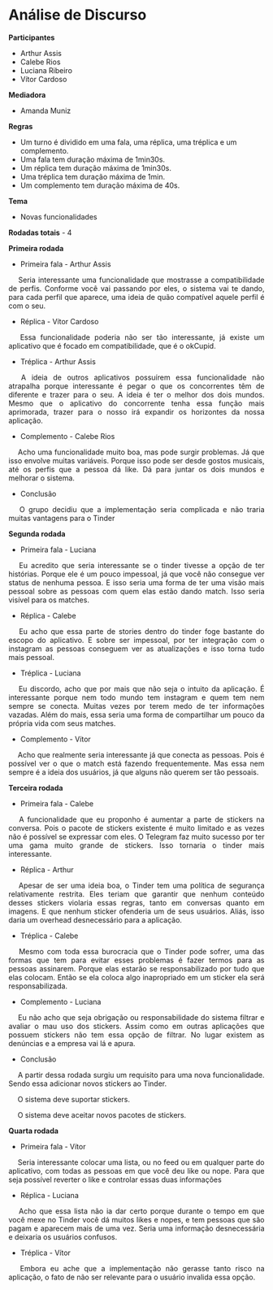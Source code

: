 # Análise de Discurso 

<b>Participantes</b>

- Arthur Assis
- Calebe Rios
- Luciana Ribeiro
- Vítor Cardoso

<b>Mediadora</b>

- Amanda Muniz

<b>Regras</b>

- Um turno é dividido em uma fala, uma réplica, uma tréplica e um complemento.
- Uma fala tem duração máxima de 1min30s.
- Um réplica tem duração máxima de 1min30s.
- Uma tréplica tem duração máxima de 1min.
- Um complemento tem duração máxima de 40s.

<b>Tema</b>

- Novas funcionalidades

<b>Rodadas totais</b> - 4

<b>Primeira rodada</b>

- Primeira fala - Arthur Assis
<p align="justify">&emsp;
Seria interessante uma funcionalidade que mostrasse a compatibilidade de perfis. Conforme você vai passando por eles, o sistema vai te dando, para cada perfil que aparece, uma ideia de quão compatível aquele perfil é com o seu.
</p>

- Réplica - Vítor Cardoso
<p align="justify">&emsp;
Essa funcionalidade poderia não ser tão interessante, já existe um aplicativo que é focado em compatibilidade, que é o okCupid.
</p>

- Tréplica - Arthur Assis
<p align="justify">&emsp;
A ideia de outros aplicativos possuírem essa funcionalidade não atrapalha porque interessante é pegar o que os concorrentes têm de diferente e trazer para o seu. A ideia é ter o melhor dos dois mundos. Mesmo que o aplicativo do concorrente tenha essa função mais aprimorada, trazer para o nosso irá expandir os horizontes da nossa aplicação.
</p>

- Complemento - Calebe Rios
<p align="justify">&emsp;
Acho uma funcionalidade muito boa, mas pode surgir problemas. Já que isso envolve muitas variáveis. Porque isso pode ser desde gostos musicais, até os perfis que a  pessoa dá like. Dá para juntar os dois mundos e melhorar o sistema.
</p>

- Conclusão
<p align="justify">&emsp;
O grupo decidiu que a implementação seria complicada e não traria muitas vantagens para o Tinder
</p>

<b>Segunda rodada</b>

- Primeira fala - Luciana
<p align="justify">&emsp;
Eu acredito que seria interessante se o tinder tivesse a opção de ter histórias. Porque ele é um pouco impessoal, já que você não consegue ver status de nenhuma pessoa. E isso seria uma forma de ter uma visão mais pessoal sobre as pessoas com quem elas estão dando match. Isso seria visível para os matches.
</p>

- Réplica - Calebe
<p align="justify">&emsp;
Eu acho que essa parte de stories dentro do tinder foge bastante do escopo do aplicativo. E sobre ser impessoal, por ter integração com o instagram as pessoas conseguem ver as atualizações e isso torna tudo mais pessoal.
</p>

- Tréplica - Luciana
<p align="justify">&emsp;
Eu discordo, acho que por mais que não seja o intuito da aplicação. É interessante porque nem todo mundo tem instagram e quem tem nem sempre se conecta. Muitas vezes por terem medo de ter informações vazadas. Além do mais, essa seria uma forma de compartilhar um pouco da própria vida com seus matches.
</p>

- Complemento - Vítor
<p align="justify">&emsp;
Acho que realmente seria interessante já que conecta as pessoas. Pois é possível ver o que o match está fazendo frequentemente. Mas essa nem sempre é a ideia dos usuários, já que alguns não querem ser tão pessoais.
</p>

<b>Terceira rodada</b>

- Primeira fala - Calebe
<p align="justify">&emsp;
A funcionalidade que eu proponho é aumentar a parte de stickers na conversa. Pois o pacote de stickers existente é muito limitado e as vezes não é possível se expressar com eles. O Telegram faz muito sucesso por ter uma gama muito grande de stickers. Isso tornaria o tinder mais interessante.
</p>

- Réplica - Arthur
<p align="justify">&emsp;
Apesar de ser uma ideia boa, o Tinder tem uma política de segurança relativamente restrita. Eles teriam que garantir que nenhum conteúdo desses stickers violaria essas regras, tanto em conversas quanto em imagens. E que nenhum sticker ofenderia um de seus usuários. Aliás, isso daria um overhead desnecessário para a aplicação.
</p>

- Tréplica - Calebe
<p align="justify">&emsp;
Mesmo com toda essa burocracia que o Tinder pode sofrer, uma das formas que tem para evitar esses problemas é fazer termos para as pessoas assinarem. Porque elas estarão se responsabilizado por tudo que elas colocam. Então se ela coloca algo inapropriado em um sticker ela será responsabilizada.
</p>

- Complemento - Luciana
<p align="justify">&emsp;
Eu não acho que seja obrigação ou responsabilidade do sistema filtrar e avaliar o mau uso dos stickers. Assim como em outras aplicações que possuem stickers não tem essa opção de filtrar. No lugar existem as denúncias e a empresa vai lá e apura.
</p>

- Conclusão
<p align="justify">&emsp;
A partir dessa rodada surgiu um requisito  para uma nova funcionalidade. Sendo essa adicionar novos stickers ao Tinder.
</p>
<p align="justify">&emsp;
O sistema deve suportar stickers.
</p>
<p align="justify">&emsp;
O sistema deve aceitar novos pacotes de stickers.
</p>

<b>Quarta rodada</b>

- Primeira fala - Vítor
<p align="justify">&emsp;
Seria interessante colocar uma lista, ou no feed ou em qualquer parte do aplicativo, com todas as pessoas em que você deu like ou nope. Para que seja possível reverter o like e controlar essas duas informações
</p>

- Réplica - Luciana
<p align="justify">&emsp;
Acho que essa lista não ia dar certo porque durante o tempo em que você mexe no Tinder você dá muitos likes e nopes, e tem pessoas que são pagam e aparecem mais de uma vez. Seria uma informação desnecessária e deixaria os usuários confusos.
</p>

- Tréplica - Vítor
<p align="justify">&emsp;
Embora eu ache que a implementação não gerasse tanto risco na aplicação, o fato de não ser relevante para o usuário invalida essa opção.
</p>


<br>
